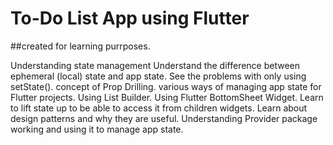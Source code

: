 # To-Do List App using Flutter

##created for learning purrposes.

Understanding state management
Understand the difference between ephemeral (local) state and app state.
See the problems with only using setState().
concept of Prop Drilling.
various ways of managing app state for Flutter projects.
Using List Builder.
Using Flutter BottomSheet Widget.
Learn to lift state up to be able to access it from children widgets.
Learn about design patterns and why they are useful.
Understanding Provider package working and using it to manage app state.
